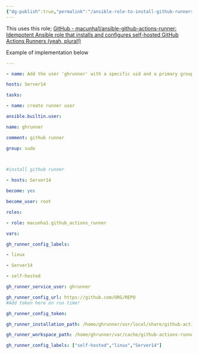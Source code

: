 ```yaml
---
{"dg-publish":true,"permalink":"/ansible-role-to-install-github-runners-on-local-computer/","tags":["public","ansible","Github"],"noteIcon":"1","created":"2023-10-03T14:26:41.602+02:00","updated":"2023-10-03T14:33:22.830+02:00"}
---
```


This uses this role; [GitHub - macunha1/ansible-github-actions-runner: Idempotent Ansible role that installs and configures self-hosted GitHub Actions Runners (yeah, plural!)](https://github.com/macunha1/ansible-github-actions-runner/tree/master)

Example of implementation below

```yaml
---

- name: Add the user 'ghrunner' with a specific uid and a primary group of 'root'

hosts: Server14

tasks:

- name: create runner user

ansible.builtin.user:

name: ghrunner

comment: github runner

group: sudo

  

#install github runner

- hosts: Server14

become: yes

become_user: root

roles:

- role: macunha1.github_actions_runner

vars:

gh_runner_config_labels:

- linux

- Server14

- self-hosted

gh_runner_service_user: ghrunner

gh_runner_config_url: https://github.com/ORG/REPO
#Add token here on run time!

gh_runner_config_token:

gh_runner_installation_path: /home/ghrunner/usr/local/share/github-actions-runner

gh_runner_workspace_path: /home/ghrunner/var/cache/github-actions-runner

gh_runner_config_labels: ["self-hosted","linux","Server14"]
```
